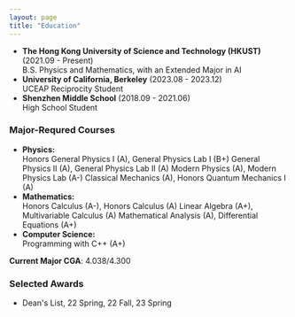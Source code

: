 ```yaml
---
layout: page
title: "Education"
---
```


* **The Hong Kong University of Science and Technology (HKUST)** (2021.09 - Present)  
  B.S. Physics and Mathematics, with an Extended Major in AI   
* **University of California, Berkeley** (2023.08 - 2023.12)  
  UCEAP Reciprocity Student   
* **Shenzhen Middle School** (2018.09 - 2021.06)  
  High School Student   

### Major-Requred Courses
* **Physics:**   
  Honors General Physics I (A), General Physics Lab I (B+)
  General Physics II (A), General Physics Lab II (A)
  Modern Physics (A), Modern Physics Lab (A-)
  Classical Mechanics (A), Honors Quantum Mechanics I (A)
* **Mathematics:**   
  Honors Calculus (A-), Honors Calculus (A)
  Linear Algebra (A+), Multivariable Calculus (A)
  Mathematical Analysis (A), Differential Equations (A+)
* **Computer Science:**   
  Programming with C++ (A+)

**Current Major CGA**: 4.038/4.300

### Selected Awards
* Dean's List, 22 Spring, 22 Fall, 23 Spring
